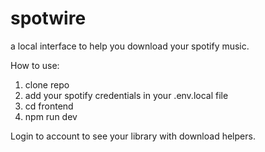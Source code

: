 # spotwire

a local interface to help you download your spotify music.

How to use:
1. clone repo
2. add your spotify credentials in your .env.local file
3. cd frontend
4. npm run dev

Login to account to see your library with download helpers. 
